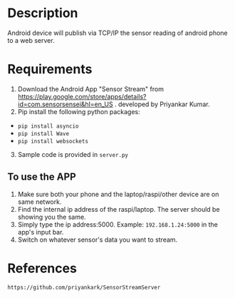 # Description

Android device will publish via TCP/IP the sensor reading of android phone to a web server.

# Requirements

1. Download the Android App "Sensor Stream" from https://play.google.com/store/apps/details?id=com.sensorsensei&hl=en_US . developed by Priyankar Kumar.
2. Pip install the following python packages:
- `pip install asyncio`
- `pip install Wave`
- `pip install websockets`
3. Sample code is provided in `server.py`

## To use the APP

1. Make sure both your phone and the laptop/raspi/other device are on same network.
2. Find the internal ip address of the raspi/laptop. The server should be showing you the same.
3. Simply type the ip address:5000. Example: `192.168.1.24:5000` in the app's input bar.
4. Switch on whatever sensor's data you want to stream.

# References

`https://github.com/priyankark/SensorStreamServer`


